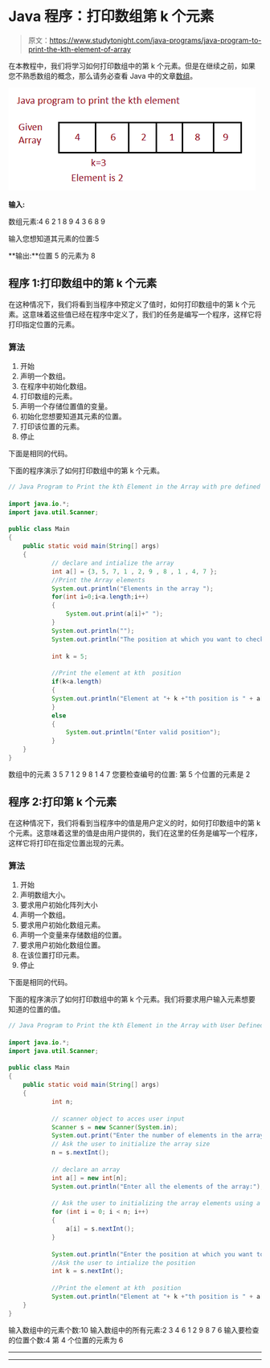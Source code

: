 # Java 程序：打印数组第 k 个元素

> 原文：<https://www.studytonight.com/java-programs/java-program-to-print-the-kth-element-of-array>

在本教程中，我们将学习如何打印数组中的第 k 个元素。但是在继续之前，如果您不熟悉数组的概念，那么请务必查看 Java 中的文章[数组](https://www.studytonight.com/java/array.php)。

![](img/3646ee2b1511209b7466a6c760773f95.png)

**输入:**

数组元素:4 6 2 1 8 9 4 3 6 8 9

输入您想知道其元素的位置:5

**输出:**位置 5 的元素为 8

## 程序 1:打印数组中的第 k 个元素

在这种情况下，我们将看到当程序中预定义了值时，如何打印数组中的第 k 个元素。这意味着这些值已经在程序中定义了，我们的任务是编写一个程序，这样它将打印指定位置的元素。

### 算法

1.  开始
2.  声明一个数组。
3.  在程序中初始化数组。
4.  打印数组的元素。
5.  声明一个存储位置值的变量。
6.  初始化您想要知道其元素的位置。
7.  打印该位置的元素。
8.  停止

下面是相同的代码。

下面的程序演示了如何打印数组中的第 k 个元素。

```java
// Java Program to Print the kth Element in the Array with pre defined elements

import java.io.*; 
import java.util.Scanner; 

public class Main 
{ 
    public static void main(String[] args) 
    { 
            // declare and intialize the array 
            int a[] = {3, 5, 7, 1 , 2, 9 , 8 , 1 , 4, 7 };
            //Print the Array elements
            System.out.println("Elements in the array ");
            for(int i=0;i<a.length;i++)
            {
                System.out.print(a[i]+" ");
            }
            System.out.println("");
            System.out.println("The position at which you want to check number:"); 

            int k = 5;

            //Print the element at kth  position 
            if(k<a.length)
            {
            System.out.println("Element at "+ k +"th position is " + a[k - 1]); 
            }
            else
            {
                System.out.println("Enter valid position");
            }
    } 
}
```

数组中的元素
3 5 7 1 2 9 8 1 4 7
您要检查编号的位置:
第 5 个位置的元素是 2

## 程序 2:打印第 k 个元素

在这种情况下，我们将看到当程序中的值是用户定义的时，如何打印数组中的第 k 个元素。这意味着这里的值是由用户提供的，我们在这里的任务是编写一个程序，这样它将打印在指定位置出现的元素。

### 算法

1.  开始
2.  声明数组大小。
3.  要求用户初始化阵列大小
4.  声明一个数组。
5.  要求用户初始化数组元素。
6.  声明一个变量来存储数组的位置。
7.  要求用户初始化数组位置。
8.  在该位置打印元素。
9.  停止

下面是相同的代码。

下面的程序演示了如何打印数组中的第 k 个元素。我们将要求用户输入元素想要知道的位置的值。

```java
// Java Program to Print the kth Element in the Array with User Defined elements

import java.io.*; 
import java.util.Scanner; 

public class Main 
{ 
    public static void main(String[] args) 
    { 
            int n; 

            // scanner object to acces user input 
            Scanner s = new Scanner(System.in); 
            System.out.print("Enter the number of elements in the array:"); 
            // Ask the user to initialize the array size
            n = s.nextInt(); 

            // declare an array 
            int a[] = new int[n]; 
            System.out.println("Enter all the elements of the array:"); 

            // Ask the user to initializing the array elements using a for loop
            for (int i = 0; i < n; i++) 
            { 
                a[i] = s.nextInt(); 
            } 

            System.out.println("Enter the position at which you want to check number:"); 
            //Ask the user to intialize the position
            int k = s.nextInt(); 

            //Print the element at kth  position 
            System.out.println("Element at "+ k +"th position is " + a[k - 1]); 
    } 
}
```

输入数组中的元素个数:10
输入数组中的所有元素:2 3 4 6 1 2 9 8 7 6
输入要检查的位置个数:4
第 4 个位置的元素为 6

* * *

* * *